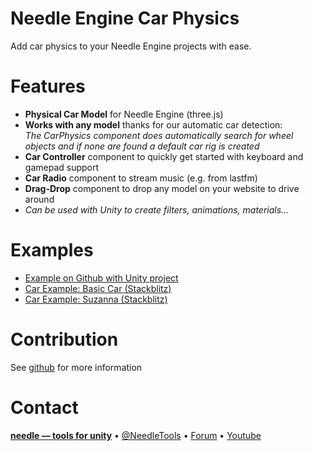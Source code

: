 # Needle Engine Car Physics

Add car physics to your Needle Engine projects with ease.


# Features
- **Physical Car Model** for Needle Engine (three.js)
- **Works with any model** thanks for our automatic car detection:   
    *The CarPhysics component does automatically search for wheel objects and if none are found a default car rig is created*
- **Car Controller** component to quickly get started with keyboard and gamepad support
- **Car Radio** component to stream music (e.g. from lastfm)
- **Drag-Drop** component to drop any model on your website to drive around
- *Can be used with Unity to create filters, animations, materials...*

# Examples
- [Example on Github with Unity project](https://github.com/needle-engine/car-physics)
- [Car Example: Basic Car (Stackblitz)](https://stackblitz.com/edit/needle-engine-car-physics?file=src%2Fmain.ts,README.md)
- [Car Example: Suzanna (Stackblitz)](https://stackblitz.com/edit/needle-engine-suzanna-car?file=src%2Fmain.ts)


# Contribution
See [github](https://github.com/needle-engine/car-physics) for more information


# Contact

<b>[needle — tools for unity](https://needle.tools)</b> •
[@NeedleTools](https://twitter.com/NeedleTools) •
[Forum](https://forum.needle.tools) •
[Youtube](https://www.youtube.com/@needle-tools)
